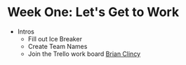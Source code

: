 # Week One: Let's Get to Work
- Intros
    - Fill out Ice Breaker
    - Create Team Names
    - Join the Trello work board [Brian Clincy](https://brianclincy.com)
